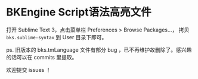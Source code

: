 
BKEngine Script语法高亮文件
==========================

打开 Sublime Text 3，点击菜单栏 Preferences > Browse Packages...，
拷贝 `bks.sublime-syntax` 到 User 目录下即可。

ps. 旧版本的 bks.tmLanguage 文件有部分 bug ，已不再维护故删除了。感兴趣的话可以在 commits 里提取。

欢迎提交 issues ！
